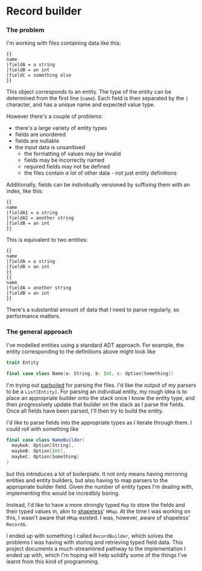 # Record builder

### The problem
I'm working with files containing data like this:
```text
{{
name
|fieldA = a string
|fieldB = an int
|fieldC = something else
}}
```
This object corresponds to an entity. The type of the entity can be determined from the first line (`name`). Each field is then separated by the `|` character, and has a unique name and expected value type.

However there's a couple of problems:
- there's a large variety of entity types
- fields are unordered
- fields are nullable
- the input data is unsanitised
  - the formatting of values may be invalid
  - fields may be incorrectly named
  - required fields may not be defined
  - the files contain _a lot_ of other data - not just entity definitions

Additionally, fields can be individually versioned by suffixing them with an index, like this:
```text
{{
name
|fieldA1 = a string
|fieldA2 = another string
|fieldB = an int
}}
```
This is equivalent to two entities:
```text
{{
name
|fieldA = a string
|fieldB = an int
}}
{{
name
|fieldA = another string
|fieldB = an int
}}
```

There's a substantial amount of data that I need to parse regularly, so performance matters.

### The general approach
I've modelled entities using a standard ADT approach. For example, the entity corresponding to the definitions above might look like
```scala
trait Entity

final case class Name(a: String, b: Int, c: Option[Something])
```

I'm trying out [parboiled](https://github.com/sirthias/parboiled2) for parsing the files. I'd like the output of my parsers to be a `List[Entity]`. For parsing an individual entity, my rough idea is to place an appropriate builder onto the stack once I know the entity type, and then progressively update that builder on the stack as I parse the fields. Once all fields have been parsed, I'll then try to build the entity.

I'd like to parse fields into the appropriate types as I iterate through them. I could roll with something like
```scala
final case class NameBuilder(
  maybeA: Option[String],
  maybeB: Option[Int],
  maybeC: Option[Something]
)
```
but this introduces a lot of boilerplate. It not only means having mirroring entities and entity builders, but also having to map parsers to the appropriate builder field. Given the number of entity types I'm dealing with, implementing this would be incredibly boring.

Instead, I'd like to have a more strongly typed `Map` to store the fields and their typed values in, akin to [shapeless](https://github.com/milessabin/shapeless)' `HMap`. At the time I was working on this, I wasn't aware that `HMap` existed. I was, however, aware of shapeless' `Record`s.

I ended up with something I called `RecordBuilder`, which solves the problems I was having with storing and retrieving typed field data. This project documents a much-streamlined pathway to the implementation I ended up with, which I'm hoping will help solidify some of the things I've learnt from this kind of programming.
